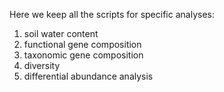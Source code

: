 Here we keep all the scripts for specific analyses: 
1) soil water content 
2) functional gene composition 
3) taxonomic gene composition 
4) diversity 
5) differential abundance analysis
